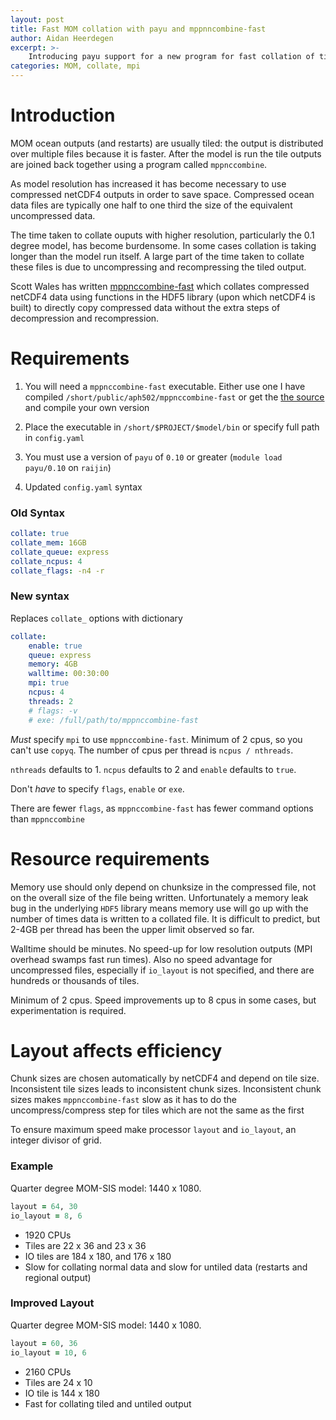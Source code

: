 ```yaml
---
layout: post
title: Fast MOM collation with payu and mppnncombine-fast
author: Aidan Heerdegen
excerpt: >-
    Introducing payu support for a new program for fast collation of tiled MOM outputs (or any other FMS based model)
categories: MOM, collate, mpi
---
```


# Introduction

MOM ocean outputs (and restarts) are usually tiled: the output is distributed over multiple files
because it is faster. After the model is run the tile outputs are joined back together using a
program called `mppnccombine`.
 
As model resolution has increased it has become necessary to use compressed netCDF4 outputs
in order to save space. Compressed ocean data files are typically one half to one third the 
size of the equivalent uncompressed data.

The time taken to collate ouputs with higher resolution, particularly the 0.1 degree model, has
become burdensome. In some cases collation is taking longer than the model run itself. A large
part of the time taken to collate these files is due to uncompressing and recompressing the tiled
output.

Scott Wales has written [mppnccombine-fast](https://www.github.com/coecms/mppnccombine-fast) which
collates compressed netCDF4 data using functions in the HDF5 library (upon which netCDF4 is built) 
to directly copy compressed data without the extra steps of decompression and recompression.



# Requirements

1. You will need a `mppnccombine-fast` executable. Either use one I have compiled ``/short/public/aph502/mppnccombine-fast`` or get the [the source](https://www.github.com/coecms/mppnccombine-fast) and compile your own version

2. Place the executable in ``/short/$PROJECT/$model/bin`` or specify full path in ``config.yaml``

3. You must use a version of ``payu`` of ``0.10`` or greater (``module load payu/0.10`` on ``raijin``)

4. Updated ``config.yaml`` syntax


### Old Syntax

```yaml
collate: true
collate_mem: 16GB
collate_queue: express
collate_ncpus: 4
collate_flags: -n4 -r
```

### New syntax

Replaces ``collate_`` options with dictionary

```yaml
collate:
    enable: true
    queue: express
    memory: 4GB
    walltime: 00:30:00
    mpi: true
    ncpus: 4
    threads: 2
    # flags: -v
    # exe: /full/path/to/mppnccombine-fast
```

*Must* specify `mpi` to use `mppnccombine-fast`. Minimum of 2 cpus, so you can't use `copyq`.
The number of cpus per thread is `ncpus / nthreads`. 

`nthreads` defaults to 1. `ncpus` defaults to 2 and `enable` defaults to `true`.

Don't *have* to specify `flags`, `enable` or `exe`. 

There are fewer `flags`, as `mppnccombine-fast` has fewer command options than `mppnccombine`
   
# Resource requirements

Memory use should only depend on chunksize 
  in the compressed file, not on the overall size of the file being written.
  Unfortunately a memory leak bug in the underlying ``HDF5`` library means memory use will go up with 
  the number of times data is written to a collated file. It is difficult to predict, but 2-4GB per 
  thread has been the upper limit observed so far.

Walltime should be minutes. No speed-up for low resolution outputs (MPI overhead swamps fast run times). 
  Also no speed advantage for uncompressed files, especially if `io_layout` is not specified, and there are
  hundreds or thousands of tiles.

Minimum of 2 cpus. Speed improvements up to 8 cpus in some cases, but experimentation is required.


# Layout affects efficiency

Chunk sizes are chosen automatically by netCDF4 and depend on tile size. Inconsistent tile sizes leads
to inconsistent chunk sizes. Inconsistent chunk sizes makes `mppnccombine-fast` slow as it has to do the
uncompress/compress step for tiles which are not the same as the first

To ensure maximum speed make processor `layout` and `io_layout`, an integer divisor of grid. 

### Example

Quarter degree MOM-SIS model: 1440 x 1080. 
```fortran
layout = 64, 30
io_layout = 8, 6
```
* 1920 CPUs
* Tiles are 22 x 36 and 23 x 36
* IO tiles are 184 x 180, and 176 x 180
* Slow for collating normal data and slow for untiled data (restarts and regional output) 


### Improved Layout

Quarter degree MOM-SIS model: 1440 x 1080. 
```fortran
layout = 60, 36
io_layout = 10, 6
```

* 2160 CPUs
* Tiles are 24 x 10
* IO tile is 144 x 180
* Fast for collating tiled and untiled output